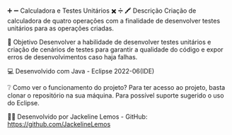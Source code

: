 ➕ ➖ Calculadora e Testes Unitários ✖️ ➗
🖍️ Descrição
Criação de calculadora de quatro operações com a finalidade de desenvolver testes unitários para as operações criadas.

🎯 Objetivo
Desenvolver a habilidade de desenvolver testes unitários e criação de cenários de testes para garantir a qualidade do código e expor erros de desenvolvimentos caso haja falhas.

💻 Desenvolvido com
Java - Eclipse 2022-06(IDE)

❔ Como ver o funcionamento do projeto?
Para ter acesso ao projeto, basta clonar o repositório na sua máquina. Para possível suporte sugerido o uso do Eclipse.

👩‍💻 Desenvolvido por
Jackeline Lemos - GitHub: https://github.com/JackelineLemos
